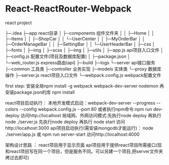 # React-ReactRouter-Webpack
react project

├─.idea
├─app                           react目录
│  ├─components                组件文件夹
│  │  ├─Home
│  │  ├─Items
│  │  ├─ShopCar
│  │  └─UserCenter
│  │      ├─MyOrderBar
│  │      ├─OrderManageBar
│  │      ├─SettingBar
│  │      └─UserHeaderBar
│  ├─css
│  ├─fonts
│  ├─img
│  ├─scss
│  ├─img
│  ├─utils
│  ├─app.js                     api项目入口文件
│  ├─config.js                  配置文件(项目及数据库配置)
│  ├─package.json
│  └─web_router.js              express路由(api)
├─build
├─logs
└─server                        api接口服务
    ├─common                    工具类
    ├─controller                业务实现
    ├─models                    实体类
    └─proxy                     数据库操作
├─server.js                     react项目入口文件
└─webpack.config.js             webpack配置文件




first step: 安装全局npm install -g webpack webpack-dev-server nodemon
再安装package.json的库 npm install


react项目启动执行： 本地开发模式启动：webpack-dev-server --progress --colors --config webpack.config.js --port 80 或者执行npm命令:npm run dev-deploy    访问http://localhost
                    局域网、外网访问模式:先执行node deploy 再执行 node ./server.js 先执行node deploy 再执行 node start   访问http://localhost:3000
api项目启动执行(需安装mongodb才能运行)： node ./server/app.js   或 npm run server-start   访问http://localhost:4000


架构设计思路 ：
 react项目用于显示页面
 api项目用于提供react项目所需接口(现和react项目写在同一个项目，但是服务不同。可以另建一个项目,把server文件夹拷过去即可)
